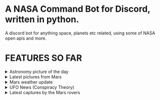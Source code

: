 # A NASA Command Bot for Discord, written in python.

A discord bot for anything space, planets etc related, using some of NASA open apis and more.

# FEATURES SO FAR
<details>
  <summary>Astronomy picture of the day</summary>
  * Get the Astronomy picture of the day (with additional option to choose a random date or specify your own aswell).<br>
    - Command: !apod
    - Aliases: !pic, !picture, !astropic
    - Optional usages: !apod {date} / !apod random
</details>

<details>
  <summary>Latest pictures from Mars</summary>
    - Get random latest pictures of Mars, taken either by the Curiosity Rover or the Perseverance Rover, using the official NASA API.
    - Command: !mars
    - Aliases: !mpic, !marspic
</details>

<details>
  <summary>Mars weather update</summary>
    - Get the latest mars weather reports from the Perseverance Rover, from the "MarsWxReport" twitter account.
    - Command: !marsweather
    - Aliases: !mw, !mweather
</details>

<details>
  <summary>UFO News (Conspiracy Theory)</summary>
    - Get the latest ufo conspiracy theory video (from the popular channel secureteam10). Made this for my buddy.
    - Command: !ufo
    - Aliases: !ufovid, !ufonews
</details>

<details>
  <summary>Latest captures by the Mars rovers</summary>
    - Get the latest video from the popular channel "iGadgetPro" about Perseverance & Curiosity capturing cool stuff on Mars.
    - Command: !marsvid
    - Aliases: !mvid
</details>

